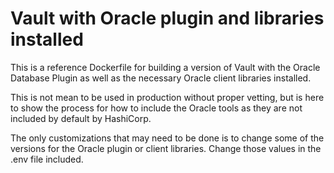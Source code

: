 # Vault with Oracle plugin and libraries installed

This is a reference Dockerfile for building a version of Vault with the Oracle Database Plugin as well as the necessary Oracle client libraries installed.   

This is not mean to be used in production without proper vetting, but is here to show the process for how to include the Oracle tools as they are not included by default by HashiCorp.

The only customizations that may need to be done is to change some of the versions for the Oracle plugin or client libraries.  Change those values in the .env file included.

